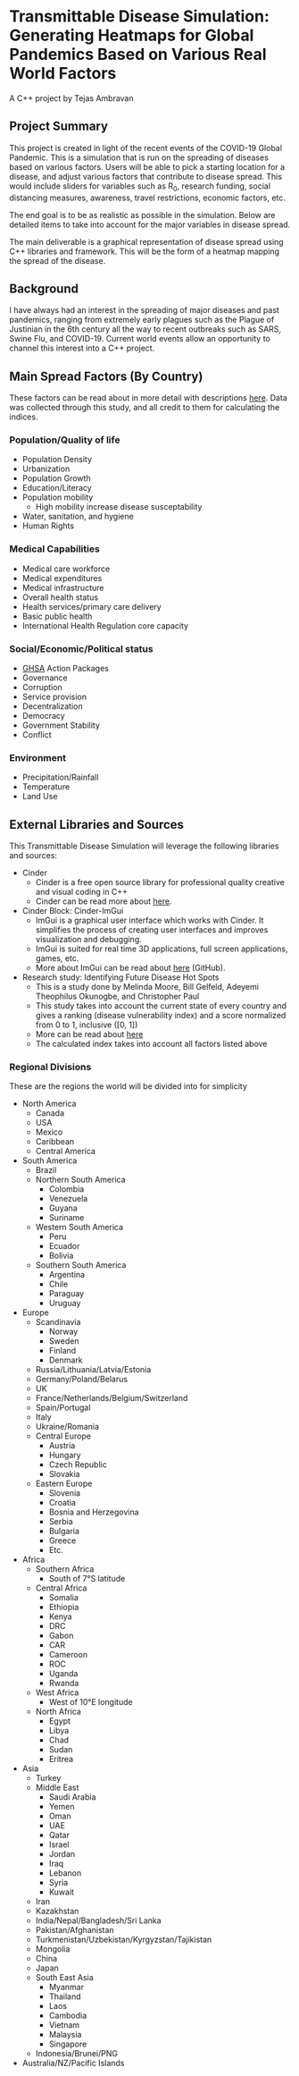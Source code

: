 # Transmittable Disease Simulation: Generating Heatmaps for Global Pandemics Based on Various Real World Factors
A C++ project by Tejas Ambravan

## Project Summary
  This project is created in light of the recent events of the COVID-19 Global
  Pandemic. This is a simulation that is run on the spreading of diseases based
  on various factors. Users will be able to pick a starting location for a
  disease, and adjust various factors that contribute to disease spread.
  This would include sliders for variables such as R<sub>0</sub>, research
  funding, social distancing measures, awareness, travel restrictions,
  economic factors, etc.
  
  The end goal is to be as realistic as possible in the simulation.
  Below are detailed items to take into account for the major variables
  in disease spread.
  
  The main deliverable is a graphical representation of disease spread
  using C++ libraries and framework. This will be the form of a heatmap mapping
  the spread of the disease.
  
## Background
  I have always had an interest in the spreading of major diseases and past
  pandemics, ranging from extremely early plagues such as the Plague of
  Justinian in the 6th century all the way to recent outbreaks such as SARS,
  Swine Flu, and COVID-19. Current world events allow an opportunity to channel
  this interest into a C++ project.
  
## Main Spread Factors (By Country)
These factors can be read about in more detail with descriptions
[here](https://www.rand.org/pubs/research_reports/RR1605.html).
Data was collected through this study, and all credit to them for
calculating the indices.
### Population/Quality of life
  * Population Density
  * Urbanization
  * Population Growth
  * Education/Literacy
  * Population mobility
    * High mobility increase disease susceptability
  * Water, sanitation, and hygiene
  * Human Rights
  
### Medical Capabilities
  * Medical care workforce
  * Medical expenditures
  * Medical infrastructure
  * Overall health status
  * Health services/primary care delivery
  * Basic public health
  * International Health Regulation core capacity
  
### Social/Economic/Political status
  * [GHSA](https://www.thecompassforsbc.org/sbcc-tools/ghsa-action-packages)
  Action Packages
  * Governance
  * Corruption
  * Service provision
  * Decentralization
  * Democracy
  * Government Stability
  * Conflict

### Environment
  * Precipitation/Rainfall
  * Temperature
  * Land Use
   
## External Libraries and Sources
This Transmittable Disease Simulation will leverage the
following libraries and sources:
  * Cinder
    * Cinder is a free open source library for professional quality
    creative and visual coding in C++
    * Cinder can be read more about [here](https://libcinder.org/).
  * Cinder Block: Cinder-ImGui
    * ImGui is a graphical user interface which works with Cinder.
    It simplifies the process of creating user interfaces and improves
    visualization and debugging.
    * ImGui is suited for real time 3D applications,
    full screen applications, games, etc.
    * More about ImGui can be read about
    [here](https://github.com/simongeilfus/Cinder-ImGui) (GitHub).
  * Research study: Identifying Future Disease Hot Spots
    * This is a study done by Melinda Moore, Bill Gelfeld, Adeyemi
    Theophilus Okunogbe, and Christopher Paul
    * This study takes into account the current state of every country and
    gives a ranking (disease vulnerability index) and a score normalized
    from 0 to 1, inclusive ([0, 1])
    * More can be read about
    [here](https://www.rand.org/pubs/research_reports/RR1605.html)
    * The calculated index takes into account all factors listed above
### Regional Divisions
These are the regions the world will be divided into for simplicity
* North America
    * Canada
    * USA
    * Mexico
    * Caribbean
    * Central America
* South America
    * Brazil
    * Northern South America
        * Colombia
        * Venezuela
        * Guyana
        * Suriname
    * Western South America
        * Peru
        * Ecuador
        * Bolivia
    * Southern South America
        * Argentina
        * Chile
        * Paraguay
        * Uruguay
* Europe
    * Scandinavia
        * Norway
        * Sweden
        * Finland
        * Denmark
    * Russia/Lithuania/Latvia/Estonia
    * Germany/Poland/Belarus
    * UK
    * France/Netherlands/Belgium/Switzerland
    * Spain/Portugal
    * Italy
    * Ukraine/Romania
    * Central Europe
        * Austria
        * Hungary
        * Czech Republic
        * Slovakia
    * Eastern Europe
        * Slovenia
        * Croatia
        * Bosnia and Herzegovina
        * Serbia
        * Bulgaria
        * Greece
        * Etc.
* Africa
    * Southern Africa
        * South of 7°S latitude
    * Central Africa
        * Somalia
        * Ethiopia
        * Kenya
        * DRC
        * Gabon
        * CAR
        * Cameroon
        * ROC
        * Uganda
        * Rwanda
    * West Africa
        * West of 10°E longitude
    * North Africa
        * Egypt
        * Libya
        * Chad
        * Sudan
        * Eritrea
* Asia
    * Turkey
    * Middle East
        * Saudi Arabia
        * Yemen
        * Oman
        * UAE
        * Qatar
        * Israel
        * Jordan
        * Iraq
        * Lebanon
        * Syria
        * Kuwait
    * Iran
    * Kazakhstan
    * India/Nepal/Bangladesh/Sri Lanka
    * Pakistan/Afghanistan
    * Turkmenistan/Uzbekistan/Kyrgyzstan/Tajikistan
    * Mongolia
    * China
    * Japan
    * South East Asia
        * Myanmar
        * Thailand
        * Laos
        * Cambodia
        * Vietnam
        * Malaysia
        * Singapore
    * Indonesia/Brunei/PNG
* Australia/NZ/Pacific Islands